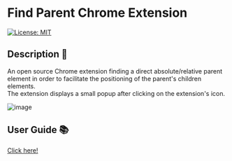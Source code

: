 # Find Parent Chrome Extension
[![License: MIT](https://img.shields.io/badge/License-MIT-blue.svg)](https://github.com/b4ry/findParentChromeExtension/blob/main/LICENSE)

## Description 📄

An open source Chrome extension finding a direct absolute/relative parent element in order to facilitate the positioning of the parent's children elements.</br>
The extension displays a small popup after clicking on the extension's icon.

![image](https://user-images.githubusercontent.com/3950530/138863948-eb82b6b2-598d-4f81-9c52-23555494fc48.png)

## User Guide 📚

<a href="https://github.com/b4ry/findParentChromeExtension/blob/main/USER_GUIDE.md">Click here!</a>

